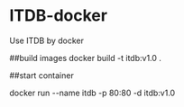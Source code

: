 # ITDB-docker
Use ITDB by  docker

##build images
docker build -t itdb:v1.0 .

##start container

docker run --name itdb  -p 80:80 -d itdb:v1.0

